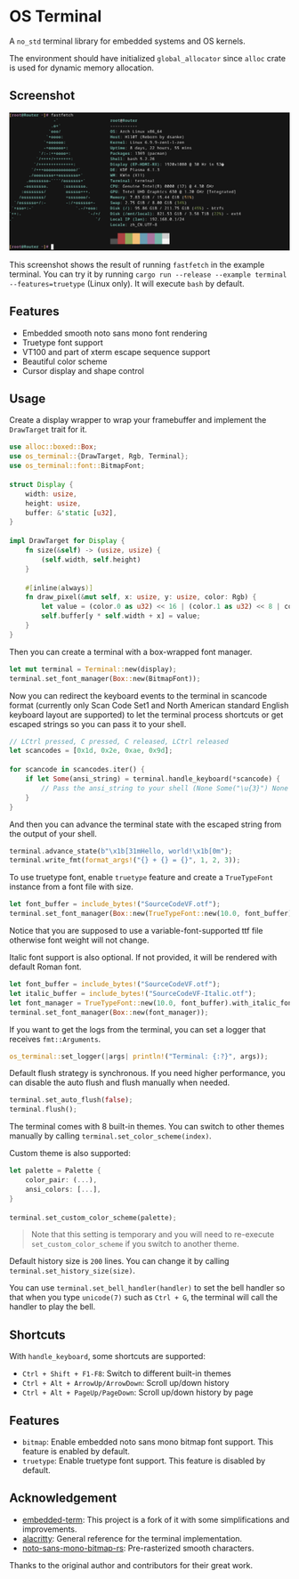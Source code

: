 # OS Terminal

A `no_std` terminal library for embedded systems and OS kernels.

The environment should have initialized `global_allocator` since `alloc` crate is used for dynamic memory allocation.

## Screenshot

![](screenshot.png)

This screenshot shows the result of running `fastfetch` in the example terminal. You can try it by running `cargo run --release --example terminal --features=truetype` (Linux only). It will execute `bash` by default.

## Features

- Embedded smooth noto sans mono font rendering
- Truetype font support
- VT100 and part of xterm escape sequence support
- Beautiful color scheme
- Cursor display and shape control

## Usage

Create a display wrapper to wrap your framebuffer and implement the `DrawTarget` trait for it.

```rust
use alloc::boxed::Box;
use os_terminal::{DrawTarget, Rgb, Terminal};
use os_terminal::font::BitmapFont;

struct Display {
    width: usize,
    height: usize,
    buffer: &'static [u32],
}

impl DrawTarget for Display {
    fn size(&self) -> (usize, usize) {
        (self.width, self.height)
    }

    #[inline(always)]
    fn draw_pixel(&mut self, x: usize, y: usize, color: Rgb) {
        let value = (color.0 as u32) << 16 | (color.1 as u32) << 8 | color.2 as u32;
        self.buffer[y * self.width + x] = value;
    }
}
```

Then you can create a terminal with a box-wrapped font manager.

```rust
let mut terminal = Terminal::new(display);
terminal.set_font_manager(Box::new(BitmapFont));
```

Now you can redirect the keyboard events to the terminal in scancode format (currently only Scan Code Set1 and North American standard English keyboard layout are supported) to let the terminal process shortcuts or get escaped strings so you can pass it to your shell.

```rust
// LCtrl pressed, C pressed, C released, LCtrl released
let scancodes = [0x1d, 0x2e, 0xae, 0x9d];

for scancode in scancodes.iter() {
    if let Some(ansi_string) = terminal.handle_keyboard(*scancode) {
        // Pass the ansi_string to your shell (None Some("\u{3}") None None)
    }
}
```

And then you can advance the terminal state with the escaped string from the output of your shell.

```rust
terminal.advance_state(b"\x1b[31mHello, world!\x1b[0m");
terminal.write_fmt(format_args!("{} + {} = {}", 1, 2, 3));
```

To use truetype font, enable `truetype` feature and create a `TrueTypeFont` instance from a font file with size.

```rust
let font_buffer = include_bytes!("SourceCodeVF.otf");
terminal.set_font_manager(Box::new(TrueTypeFont::new(10.0, font_buffer)));
```

Notice that you are supposed to use a variable-font-supported ttf file otherwise font weight will not change.

Italic font support is also optional. If not provided, it will be rendered with default Roman font.

```rust
let font_buffer = include_bytes!("SourceCodeVF.otf");
let italic_buffer = include_bytes!("SourceCodeVF-Italic.otf");
let font_manager = TrueTypeFont::new(10.0, font_buffer).with_italic_font(italic_buffer);
terminal.set_font_manager(Box::new(font_manager));
```

If you want to get the logs from the terminal, you can set a logger that receives `fmt::Arguments`.

```rust
os_terminal::set_logger(|args| println!("Terminal: {:?}", args));
```

Default flush strategy is synchronous. If you need higher performance, you can disable the auto flush and flush manually when needed.

```rust
terminal.set_auto_flush(false);
terminal.flush();
```

The terminal comes with 8 built-in themes. You can switch to other themes manually by calling `terminal.set_color_scheme(index)`.

Custom theme is also supported:

```rust
let palette = Palette {
    color_pair: (...),
    ansi_colors: [...],
}

terminal.set_custom_color_scheme(palette);
```

> Note that this setting is temporary and you will need to re-execute `set_custom_color_scheme` if you switch to another theme.

Default history size is `200` lines. You can change it by calling `terminal.set_history_size(size)`.

You can use `terminal.set_bell_handler(handler)` to set the bell handler so that when you type `unicode(7)` such as `Ctrl + G`, the terminal will call the handler to play the bell.

## Shortcuts

With `handle_keyboard`, some shortcuts are supported:

- `Ctrl + Shift + F1-F8`: Switch to different built-in themes
- `Ctrl + Alt + ArrowUp/ArrowDown`: Scroll up/down history
- `Ctrl + Alt + PageUp/PageDown`: Scroll up/down history by page

## Features

- `bitmap`: Enable embedded noto sans mono bitmap font support. This feature is enabled by default.
- `truetype`: Enable truetype font support. This feature is disabled by default.

## Acknowledgement

- [embedded-term](https://github.com/rcore-os/embedded-term): This project is a fork of it with some simplifications and improvements.
- [alacritty](https://github.com/CyberFlameGO/alacritty): General reference for the terminal implementation.
- [noto-sans-mono-bitmap-rs](https://github.com/phip1611/noto-sans-mono-bitmap-rs): Pre-rasterized smooth characters.

Thanks to the original author and contributors for their great work.
